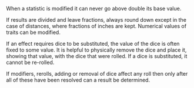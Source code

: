 When a statistic is modified it can never go above double its base value.

If results are divided and leave fractions, always round down except in the case of distances, where fractions of inches are kept.
Numerical values of traits can be modified.

If an effect requires dice to be substituted, the value of the dice is often fixed to some value. It is helpful to physically remove the dice and place it, showing that value, with the dice that were rolled.
If a dice is substituted, it cannot be re-rolled.

If modifiers, rerolls, adding or removal of dice affect any roll then only after all of these have been resolved can a result be determined.